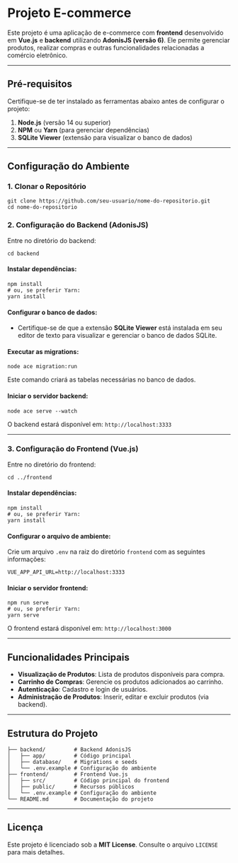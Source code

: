 <h1>Projeto E-commerce</h1>
<p>Este projeto &eacute; uma aplica&ccedil;&atilde;o de e-commerce com <strong>frontend</strong> desenvolvido em <strong>Vue.js</strong> e <strong>backend</strong> utilizando <strong>AdonisJS (vers&atilde;o 6)</strong>. Ele permite gerenciar produtos, realizar compras e outras funcionalidades relacionadas a com&eacute;rcio eletr&ocirc;nico.</p>
<hr />
<h2>Pr&eacute;-requisitos</h2>
<p>Certifique-se de ter instalado as ferramentas abaixo antes de configurar o projeto:</p>
<ol>
<li><strong>Node.js</strong> (vers&atilde;o 14 ou superior)</li>
<li><strong>NPM</strong> ou <strong>Yarn</strong> (para gerenciar depend&ecirc;ncias)</li>
<li><strong>SQLite Viewer</strong> (extens&atilde;o para visualizar o banco de dados)</li>
</ol>
<hr />
<h2>Configura&ccedil;&atilde;o do Ambiente</h2>
<h3>1. Clonar o Reposit&oacute;rio</h3>
<div class="contain-inline-size rounded-md border-[0.5px] border-token-border-medium relative bg-token-sidebar-surface-primary dark:bg-gray-950">
<div class="overflow-y-auto p-4" dir="ltr"><code class="!whitespace-pre hljs language-bash">git <span class="hljs-built_in">clone</span> https://github.com/seu-usuario/nome-do-repositorio.git
<span class="hljs-built_in">cd</span> nome-do-repositorio
</code></div>
</div>
<h3>2. Configura&ccedil;&atilde;o do Backend (AdonisJS)</h3>
<p>Entre no diret&oacute;rio do backend:</p>
<div class="contain-inline-size rounded-md border-[0.5px] border-token-border-medium relative bg-token-sidebar-surface-primary dark:bg-gray-950">
<div class="overflow-y-auto p-4" dir="ltr"><code class="!whitespace-pre hljs language-bash"><span class="hljs-built_in">cd</span> backend
</code></div>
</div>
<h4>Instalar depend&ecirc;ncias:</h4>
<div class="contain-inline-size rounded-md border-[0.5px] border-token-border-medium relative bg-token-sidebar-surface-primary dark:bg-gray-950">
<div class="overflow-y-auto p-4" dir="ltr"><code class="!whitespace-pre hljs language-bash">npm install
<span class="hljs-comment"># ou, se preferir Yarn:</span>
yarn install
</code></div>
</div>
<h4>Configurar o banco de dados:</h4>
<ul>
<li>Certifique-se de que a extens&atilde;o <strong>SQLite Viewer</strong> est&aacute; instalada em seu editor de texto para visualizar e gerenciar o banco de dados SQLite.</li>
</ul>
<h4>Executar as migrations:</h4>
<div class="contain-inline-size rounded-md border-[0.5px] border-token-border-medium relative bg-token-sidebar-surface-primary dark:bg-gray-950">
<div class="sticky top-9 md:top-[5.75rem]">
<div class="absolute bottom-0 right-2 flex h-9 items-center">
<div class="flex items-center rounded bg-token-sidebar-surface-primary px-2 font-sans text-xs text-token-text-secondary dark:bg-token-main-surface-secondary"><code class="!whitespace-pre hljs language-bash">node ace migration:run</code></div>
</div>
</div>
</div>
<p>Este comando criar&aacute; as tabelas necess&aacute;rias no banco de dados.</p>
<h4>Iniciar o servidor backend:</h4>
<div class="contain-inline-size rounded-md border-[0.5px] border-token-border-medium relative bg-token-sidebar-surface-primary dark:bg-gray-950">
<div class="overflow-y-auto p-4" dir="ltr"><code class="!whitespace-pre hljs language-bash">node ace serve --watch
</code></div>
</div>
<p>O backend estar&aacute; dispon&iacute;vel em: <code>http://localhost:3333</code></p>
<hr />
<h3>3. Configura&ccedil;&atilde;o do Frontend (Vue.js)</h3>
<p>Entre no diret&oacute;rio do frontend:</p>
<div class="contain-inline-size rounded-md border-[0.5px] border-token-border-medium relative bg-token-sidebar-surface-primary dark:bg-gray-950">
<div class="overflow-y-auto p-4" dir="ltr"><code class="!whitespace-pre hljs language-bash"><span class="hljs-built_in">cd</span> ../frontend
</code></div>
</div>
<h4>Instalar depend&ecirc;ncias:</h4>
<div class="contain-inline-size rounded-md border-[0.5px] border-token-border-medium relative bg-token-sidebar-surface-primary dark:bg-gray-950">
<div class="overflow-y-auto p-4" dir="ltr"><code class="!whitespace-pre hljs language-bash">npm install
<span class="hljs-comment"># ou, se preferir Yarn:</span>
yarn install
</code></div>
</div>
<h4>Configurar o arquivo de ambiente:</h4>
<p>Crie um arquivo <code>.env</code> na raiz do diret&oacute;rio <code>frontend</code> com as seguintes informa&ccedil;&otilde;es:</p>
<div class="contain-inline-size rounded-md border-[0.5px] border-token-border-medium relative bg-token-sidebar-surface-primary dark:bg-gray-950">
<div class="sticky top-9 md:top-[5.75rem]">
<div class="absolute bottom-0 right-2 flex h-9 items-center">
<div class="flex items-center rounded bg-token-sidebar-surface-primary px-2 font-sans text-xs text-token-text-secondary dark:bg-token-main-surface-secondary"><code class="!whitespace-pre hljs language-env">VUE_APP_API_URL=http://localhost:3333</code></div>
</div>
</div>
</div>
<h4>Iniciar o servidor frontend:</h4>
<div class="contain-inline-size rounded-md border-[0.5px] border-token-border-medium relative bg-token-sidebar-surface-primary dark:bg-gray-950">
<div class="overflow-y-auto p-4" dir="ltr"><code class="!whitespace-pre hljs language-bash">npm run serve
<span class="hljs-comment"># ou, se preferir Yarn:</span>
yarn serve
</code></div>
</div>
<p>O frontend estar&aacute; dispon&iacute;vel em: <code>http://localhost:3000</code></p>
<hr />
<h2>Funcionalidades Principais</h2>
<ul>
<li><strong>Visualiza&ccedil;&atilde;o de Produtos</strong>: Lista de produtos dispon&iacute;veis para compra.</li>
<li><strong>Carrinho de Compras</strong>: Gerencie os produtos adicionados ao carrinho.</li>
<li><strong>Autentica&ccedil;&atilde;o</strong>: Cadastro e login de usu&aacute;rios.</li>
<li><strong>Administra&ccedil;&atilde;o de Produtos</strong>: Inserir, editar e excluir produtos (via backend).</li>
</ul>
<hr />
<h2>Estrutura do Projeto</h2>
<div class="contain-inline-size rounded-md border-[0.5px] border-token-border-medium relative bg-token-sidebar-surface-primary dark:bg-gray-950">
<div class="overflow-y-auto p-4" dir="ltr"><code class="!whitespace-pre hljs language-plaintext">├── backend/         # Backend AdonisJS
</code></div>
<div class="overflow-y-auto p-4" dir="ltr"><code class="!whitespace-pre hljs language-plaintext">│   ├── app/         # C&oacute;digo principal
</code></div>
<div class="overflow-y-auto p-4" dir="ltr"><code class="!whitespace-pre hljs language-plaintext">│   ├── database/    # Migrations e seeds
</code></div>
<div class="overflow-y-auto p-4" dir="ltr"><code class="!whitespace-pre hljs language-plaintext">│   └── .env.example # Configura&ccedil;&atilde;o do ambiente
</code><code class="!whitespace-pre hljs language-plaintext"></code></div>
<div class="overflow-y-auto p-4" dir="ltr"><code class="!whitespace-pre hljs language-plaintext">├── frontend/        # Frontend Vue.js
</code></div>
<div class="overflow-y-auto p-4" dir="ltr"><code class="!whitespace-pre hljs language-plaintext">│   ├── src/         # C&oacute;digo principal do frontend
</code></div>
<div class="overflow-y-auto p-4" dir="ltr"><code class="!whitespace-pre hljs language-plaintext">│   ├── public/      # Recursos p&uacute;blicos
</code></div>
<div class="overflow-y-auto p-4" dir="ltr"><code class="!whitespace-pre hljs language-plaintext">│   └── .env.example # Configura&ccedil;&atilde;o do ambiente
</code></div>
<div class="overflow-y-auto p-4" dir="ltr"><code class="!whitespace-pre hljs language-plaintext">└── README.md        # Documenta&ccedil;&atilde;o do projeto</code></div>
</div>
<hr />
<h2>Licen&ccedil;a</h2>
<p>Este projeto &eacute; licenciado sob a <strong>MIT License</strong>. Consulte o arquivo <code>LICENSE</code> para mais detalhes.</p>
